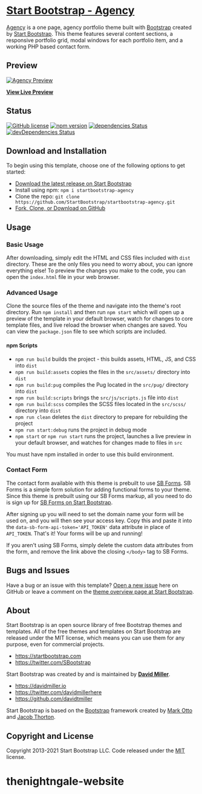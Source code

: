 # [Start Bootstrap - Agency](https://startbootstrap.com/theme/agency)

[Agency](https://startbootstrap.com/theme/agency) is a one page, agency portfolio theme built with [Bootstrap](https://getbootstrap.com/) created by [Start Bootstrap](https://startbootstrap.com/). This theme features several content sections, a responsive portfolio grid, modal windows for each portfolio item, and a working PHP based contact form.

## Preview

[![Agency Preview](https://assets.startbootstrap.com/img/screenshots/themes/agency.png)](https://startbootstrap.github.io/startbootstrap-agency/)

**[View Live Preview](https://startbootstrap.github.io/startbootstrap-agency/)**

## Status

[![GitHub license](https://img.shields.io/badge/license-MIT-blue.svg)](https://raw.githubusercontent.com/StartBootstrap/startbootstrap-agency/master/LICENSE)
[![npm version](https://img.shields.io/npm/v/startbootstrap-agency.svg)](https://www.npmjs.com/package/startbootstrap-agency)
[![dependencies Status](https://david-dm.org/StartBootstrap/startbootstrap-agency/status.svg)](https://david-dm.org/StartBootstrap/startbootstrap-agency)
[![devDependencies Status](https://david-dm.org/StartBootstrap/startbootstrap-agency/dev-status.svg)](https://david-dm.org/StartBootstrap/startbootstrap-agency?type=dev)

## Download and Installation

To begin using this template, choose one of the following options to get started:

- [Download the latest release on Start Bootstrap](https://startbootstrap.com/theme/agency)
- Install using npm: `npm i startbootstrap-agency`
- Clone the repo: `git clone https://github.com/StartBootstrap/startbootstrap-agency.git`
- [Fork, Clone, or Download on GitHub](https://github.com/StartBootstrap/startbootstrap-agency)

## Usage

### Basic Usage

After downloading, simply edit the HTML and CSS files included with `dist` directory. These are the only files you need to worry about, you can ignore everything else! To preview the changes you make to the code, you can open the `index.html` file in your web browser.

### Advanced Usage

Clone the source files of the theme and navigate into the theme's root directory. Run `npm install` and then run `npm start` which will open up a preview of the template in your default browser, watch for changes to core template files, and live reload the browser when changes are saved. You can view the `package.json` file to see which scripts are included.

#### npm Scripts

- `npm run build` builds the project - this builds assets, HTML, JS, and CSS into `dist`
- `npm run build:assets` copies the files in the `src/assets/` directory into `dist`
- `npm run build:pug` compiles the Pug located in the `src/pug/` directory into `dist`
- `npm run build:scripts` brings the `src/js/scripts.js` file into `dist`
- `npm run build:scss` compiles the SCSS files located in the `src/scss/` directory into `dist`
- `npm run clean` deletes the `dist` directory to prepare for rebuilding the project
- `npm run start:debug` runs the project in debug mode
- `npm start` or `npm run start` runs the project, launches a live preview in your default browser, and watches for changes made to files in `src`

You must have npm installed in order to use this build environment.

### Contact Form

The contact form available with this theme is prebuilt to use [SB Forms](https://startbootstrap.com/solution/contact-forms).
SB Forms is a simple form solution for adding functional forms to your theme. Since this theme is prebuilt using our
SB Forms markup, all you need to do is sign up for [SB Forms on Start Bootstrap](https://startbootstrap.com/solution/contact-forms).

After signing up you will need to set the domain name your form will be used on, and you will then see your
access key. Copy this and paste it into the `data-sb-form-api-token='API_TOKEN'` data attribute in place of
`API_TOKEN`. That's it! Your forms will be up and running!

If you aren't using SB Forms, simply delete the custom data attributes from the form, and remove the link above the
closing `</body>` tag to SB Forms.

## Bugs and Issues

Have a bug or an issue with this template? [Open a new issue](https://github.com/StartBootstrap/startbootstrap-agency/issues) here on GitHub or leave a comment on the [theme overview page at Start Bootstrap](https://startbootstrap.com/theme/agency).

## About

Start Bootstrap is an open source library of free Bootstrap themes and templates. All of the free themes and templates on Start Bootstrap are released under the MIT license, which means you can use them for any purpose, even for commercial projects.

- <https://startbootstrap.com>
- <https://twitter.com/SBootstrap>

Start Bootstrap was created by and is maintained by **[David Miller](https://davidmiller.io/)**.

- <https://davidmiller.io>
- <https://twitter.com/davidmillerhere>
- <https://github.com/davidtmiller>

Start Bootstrap is based on the [Bootstrap](https://getbootstrap.com/) framework created by [Mark Otto](https://twitter.com/mdo) and [Jacob Thorton](https://twitter.com/fat).

## Copyright and License

Copyright 2013-2021 Start Bootstrap LLC. Code released under the [MIT](https://github.com/StartBootstrap/startbootstrap-agency/blob/master/LICENSE) license.
# thenightngale-website
